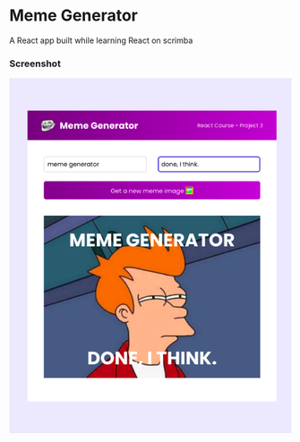 # Meme Generator
A React app built while learning React on scrimba

### Screenshot
<img src="screenshot.png">